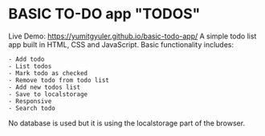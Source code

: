 # BASIC TO-DO app "TODOS"

Live Demo: https://yumitgyuler.github.io/basic-todo-app/
A simple todo list app built in HTML, CSS and JavaScript. Basic functionality includes:

    - Add todo
    - List todos
    - Mark todo as checked
    - Remove todo from todo list
    - Add new todos list
    - Save to localstorage
    - Responsive
    - Search todo

No database is used but it is using the localstorage part of the browser.
